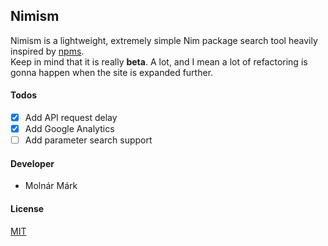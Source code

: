 ## Nimism ##

Nimism is a lightweight, extremely simple Nim package search tool heavily inspired by [npms](https://github.com/npms-io).
<br>
Keep in mind that it is really **beta**. A lot, and I mean a lot of refactoring is gonna happen when the site is expanded further.

#### Todos

- [x] Add API request delay
- [x] Add Google Analytics
- [ ] Add parameter search support

#### Developer ####

 - Molnár Márk

#### License ####
[MIT](https://opensource.org/licenses/mit-license.php)
